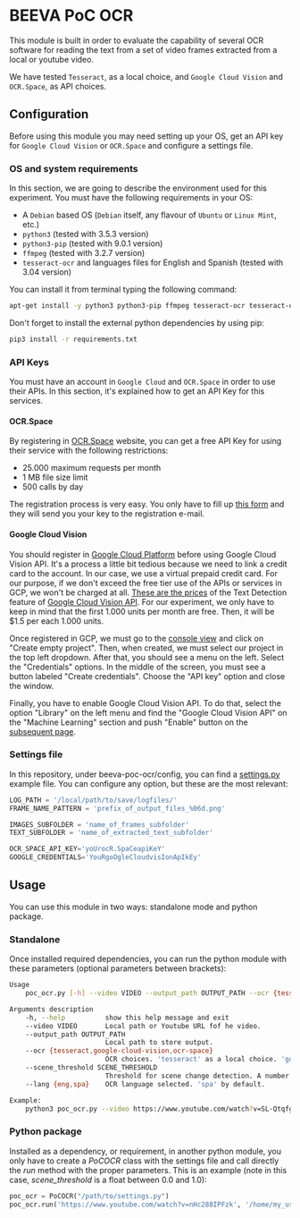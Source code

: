 # BEEVA PoC OCR

This module is built in order to evaluate the capability of several OCR software for reading the text from a set of video frames extracted from a local or youtube video.

We have tested `Tesseract`, as a local choice, and `Google Cloud Vision` and `OCR.Space`, as API choices.

## Configuration

Before using this module you may need setting up your OS, get an API key for `Google Cloud Vision` or `OCR.Space` and configure a settings file.

### OS and system requirements

In this section, we are going to describe the environment used for this experiment. You must have the following requirements in your OS:

* A `Debian` based OS (`Debian` itself, any flavour of `Ubuntu` or `Linux Mint`, etc.)
* `python3` (tested with 3.5.3 version)
* `python3-pip` (tested with 9.0.1 version)
* `ffmpeg` (tested with 3.2.7 version)
* `tesseract-ocr` and languages files for English and Spanish (tested with 3.04 version)

You can install it from terminal typing the following command:

```bash
apt-get install -y python3 python3-pip ffmpeg tesseract-ocr tesseract-ocr-eng tesseract-ocr-spa
```
Don't forget to install the external python dependencies by using pip:

```bash
pip3 install -r requirements.txt
```

### API Keys

You must have an account in `Google Cloud` and `OCR.Space` in order to use their APIs. In this section, it's explained how to get an API Key for this services.

#### OCR.Space

By registering in [OCR.Space](https://ocr.space/ocrapi) website, you can get a free API Key for using their service with the following restrictions:

* 25.000 maximum requests per month
* 1 MB file size limit
* 500 calls by day

The registration process is very easy. You only have to fill up [this form](http://space.us11.list-manage1.com/subscribe?u=ce17e59f5b68a2fd3542801fd&id=252aee70a1) and they will send you your key to the registration e-mail.

#### Google Cloud Vision

You should register in [Google Cloud Platform](https://cloud.google.com/) before using Google Cloud Vision API. It's a process a little bit tedious because we need to link a credit card to the account. In our case, we use a virtual prepaid credit card. For our purpose, if we don't exceed the free tier use of the APIs or services in GCP, we won't be charged at all. [These are the prices](https://cloud.google.com/vision/pricing) of the Text Detection feature of [Google Cloud Vision API](https://cloud.google.com/vision/). For our experiment, we only have to keep in mind that the first 1.000 units per month are free. Then, it will be $1.5 per each 1.000 units.

Once registered in GCP, we must go to the [console view](https://console.cloud.google.com/start) and click on "Create empty project". Then, when created, we must select our project in the top left dropdown. After that, you should see a menu on the left. Select the "Credentials" options. In the middle of the screen, you must see a button labeled "Create credentials". Choose the "API key" option and close the window.

Finally, you have to enable Google Cloud Vision API. To do that, select the option "Library" on the left menu and find the "Google Cloud Vision API" on the "Machine Learning" section and push "Enable" button on the [subsequent page](https://console.cloud.google.com/apis/library/vision.googleapis.com/). 

### Settings file

In this repository, under beeva-poc-ocr/config, you can find a [settings.py](https://github.com/beeva-luismesa/beeva-poc-ocr/blob/master/beeva-poc-ocr/config/settings.py) example file. You can configure any option, but these are the most relevant:

```python
LOG_PATH = '/local/path/to/save/logfiles/'
FRAME_NAME_PATTERN = 'prefix_of_output_files_%06d.png'

IMAGES_SUBFOLDER = 'name_of_frames_subfolder'
TEXT_SUBFOLDER = 'name_of_extracted_text_subfolder'

OCR_SPACE_API_KEY='yoUrocR.SpaCeapiKeY'
GOOGLE_CREDENTIALS='YouRgoOgleCloudvisIonApIkEy'
```

## Usage

You can use this module in two ways: standalone mode and python package.

### Standalone

Once installed required dependencies, you can run the python module with these parameters (optional parameters between brackets):

```bash
Usage
	poc_ocr.py [-h] --video VIDEO --output_path OUTPUT_PATH --ocr {tesseract,google-cloud-vision,ocr-space} [--scene_threshold SCENE_THRESHOLD] [--lang {eng,spa}]

Arguments description	
	-h, --help          show this help message and exit
	--video VIDEO       Local path or Youtube URL fof he video.
	--output_path OUTPUT_PATH
	                    Local path to store output.
	--ocr {tesseract,google-cloud-vision,ocr-space}
	                    OCR choices. 'tesseract' as a local choice. 'google-cloud-vision' and 'ocr-space' as an external API choices.
	--scene_threshold SCENE_THRESHOLD
                        Threshold for scene change detection. A number between 0 and 100. Default: 10.
	--lang {eng,spa}    OCR language selected. 'spa' by default.

Example:
	python3 poc_ocr.py --video https://www.youtube.com/watch?v=SL-QtqfgqTI --output_path /home/luismesa/Escritorio/demo_ocr/ --ocr google-cloud-vision --scene_threshold 10 --lang spa

```

### Python package

Installed as a dependency, or requirement, in another python module, you only have to create a *PoCOCR* class with the settings file and call directly the *run* method with the proper parameters. This is an example (note in this case, *scene_threshold* is a float between 0.0 and 1.0):
 
```python
poc_ocr = PoCOCR("/path/to/settings.py")
poc_ocr.run('https://www.youtube.com/watch?v=nHc288IPFzk', '/home/my_user/desktop', 0.1, 'ocr-space', 'spa')
```
